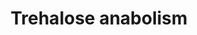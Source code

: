 ---
annotations:
- type: Pathway Ontology
  value: trehalose biosynthetic pathway
authors:
- M.Braymer
- MaintBot
- Ddigles
- Egonw
- DeSl
- Eweitz
description: Trehalose is a storage carbohydrate that can either be synthesized or
  obtained from the external environment. To be utilized as a carbon source, trehalase
  (EC:3.2.1.28) must convert trehalose and water into two molecules of glucose. S.
  cerevisiae has two trehalase enzymes, one is an acid trehalase encoded by ATH1 and
  the other is a neutral trehalase encoded by NTH1. The name "acid" or "neutral" are
  based on the optimal pH of each enzyme (pH 4.5-5.0 and pH 6.8-7.0, respectively).
last-edited: 2021-05-20
organisms:
- Saccharomyces cerevisiae
redirect_from:
- /index.php/Pathway:WP398
- /instance/WP398
schema-jsonld:
- '@context': https://schema.org/
  '@id': https://wikipathways.github.io/pathways/WP398.html
  '@type': Dataset
  creator:
    '@type': Organization
    name: WikiPathways
  description: Trehalose is a storage carbohydrate that can either be synthesized
    or obtained from the external environment. To be utilized as a carbon source,
    trehalase (EC:3.2.1.28) must convert trehalose and water into two molecules of
    glucose. S. cerevisiae has two trehalase enzymes, one is an acid trehalase encoded
    by ATH1 and the other is a neutral trehalase encoded by NTH1. The name "acid"
    or "neutral" are based on the optimal pH of each enzyme (pH 4.5-5.0 and pH 6.8-7.0,
    respectively).
  keywords:
  - UDP-D-glucose
  - UGP1
  - alpha,alpha-trehalose 6-phosphate
  - PGM2
  - UTP
  - PGM1
  - YHL012W
  - pyrophosphate
  - UDP
  - TPS2
  - glycolysis
  - H2O
  - NTH1
  - trehalose
  - TSL1
  - glucose-6-phosphate
  - beta-D-Glucose
  - glucose-1-phosphate
  - TPS3
  - TPS1
  - ATH1
  - phosphate
  license: CC0
  name: Trehalose anabolism
seo: CreativeWork
title: Trehalose anabolism
wpid: WP398
---